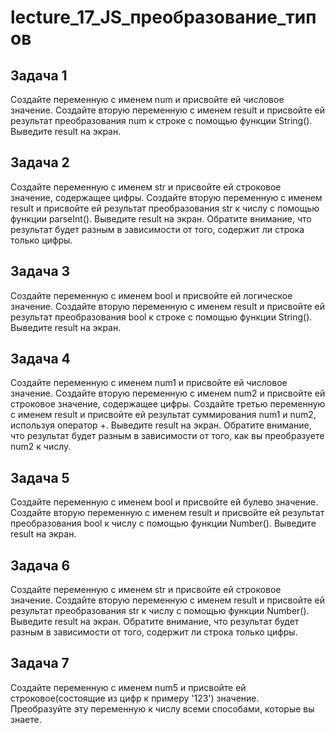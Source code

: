 # lecture_17_JS_преобразование_типов

## Задача 1  
Создайте переменную с именем num и присвойте ей числовое значение. Создайте вторую переменную с именем result и присвойте ей результат преобразования num к строке с помощью функции String(). Выведите result на экран.  

## Задача 2  
Создайте переменную с именем str и присвойте ей строковое значение, содержащее цифры. Создайте вторую переменную с именем result и присвойте ей результат преобразования str к числу с помощью функции parseInt(). Выведите result на экран. Обратите внимание, что результат будет разным в зависимости от того, содержит ли строка только цифры.  

## Задача 3  
Создайте переменную с именем bool и присвойте ей логическое значение. Создайте вторую переменную с именем result и присвойте ей результат преобразования bool к строке с помощью функции String(). Выведите result на экран.  

## Задача 4  
Создайте переменную с именем num1 и присвойте ей числовое значение. Создайте вторую переменную с именем num2 и присвойте ей строковое значение, содержащее цифры. Создайте третью переменную с именем result и присвойте ей результат суммирования num1 и num2, используя оператор +. Выведите result на экран. Обратите внимание, что результат будет разным в зависимости от того, как вы преобразуете num2 к числу.  
  
## Задача 5  
Создайте переменную с именем bool и присвойте ей булево значение. Создайте вторую переменную с именем result и присвойте ей результат преобразования bool к числу с помощью функции Number(). Выведите result на экран.  

## Задача 6  
Создайте переменную с именем str и присвойте ей строковое значение. Создайте вторую переменную с именем result и присвойте ей результат преобразования str к числу с помощью функции Number(). Выведите result на экран. Обратите внимание, что результат будет разным в зависимости от того, содержит ли строка только цифры.  

## Задача 7  
Создайте переменную с именем num5 и присвойте ей строковое(состоящие из цифр к примеру '123') значение.  
Преобразуйте эту переменную к числу всеми способами, которые вы знаете.  
